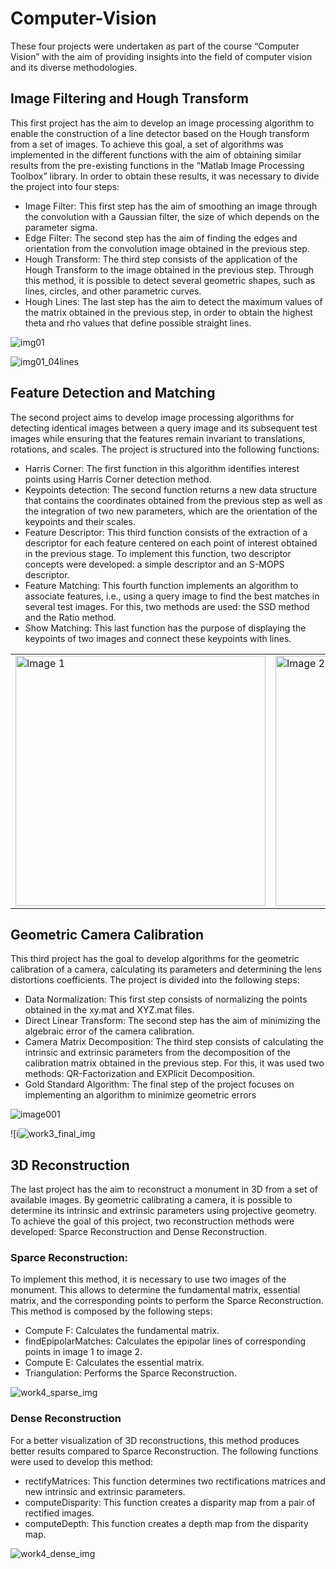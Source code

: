 # Computer-Vision
These four projects were undertaken as part of the course “Computer Vision” with the aim of providing insights into the field of computer vision and its diverse methodologies.

## Image Filtering and Hough Transform
This first project has the aim to develop an image processing algorithm to enable the construction of a line detector based on the Hough transform from a set of images. To achieve this goal, a set of algorithms was implemented in the different functions with the aim of obtaining similar results from the pre-existing functions in the “Matlab Image Processing Toolbox” library. In order to obtain these results, it was necessary to divide the project into four steps:
- Image Filter: This first step has the aim of smoothing an image through the convolution with a Gaussian filter, the size of which depends on the parameter sigma.
- Edge Filter: The second step has the aim of finding the edges and orientation from the convolution image obtained in the previous step.
- Hough Transform: The third step consists of the application of the Hough Transform to the image obtained in the previous step. Through this method, it is possible to detect several geometric shapes, such as lines, circles, and other parametric curves.
- Hough Lines: The last step has the aim to detect the maximum values of the matrix obtained in the previous step, in order to obtain the highest theta and rho values that define possible straight lines.

![img01](https://github.com/telmocunha/Computer-Vision/assets/45535834/ef18f7e2-6fc7-4caa-a873-9ab30fa2f74a)

![img01_04lines](https://github.com/telmocunha/Computer-Vision/assets/45535834/c996d12c-46e3-43c3-855c-feaa7f00c5d4)

## Feature Detection and Matching
The second project aims to develop image processing algorithms for detecting identical images between a query image and its subsequent test images while ensuring that the features remain invariant to translations, rotations, and scales. The project is structured into the following functions:
- Harris Corner: The first function in this algorithm identifies interest points using Harris Corner detection method.
- Keypoints detection: The second function returns a new data structure that contains the coordinates obtained from the previous step as well as the integration of two new parameters, which are the orientation of the keypoints and their scales.
- Feature Descriptor: This third function consists of the extraction of a descriptor for each feature centered on each point of interest obtained in the previous stage. To implement this function, two descriptor concepts were developed: a simple descriptor and an S-MOPS descriptor.
- Feature Matching: This fourth function implements an algorithm to associate features, i.e., using a query image to find the best matches in several test images. For this, two methods are used: the SSD method and the Ratio method.
- Show Matching: This last function has the purpose of displaying the keypoints of two images and connect these keypoints with lines.

<table>
  <tr>
    <td><img src="https://github.com/telmocunha/Computer-Vision/assets/45535834/68b7a8e3-3c65-429f-88aa-134431647bca" alt="Image 1" width="400" /></td>
    <td><img src="https://github.com/telmocunha/Computer-Vision/assets/45535834/30e4ca20-9255-4960-8824-20f569dfe49e" alt="Image 2" width="400" /></td>
  </tr>
</table>

## Geometric Camera Calibration 
This third project has the goal to develop algorithms for the geometric calibration of a camera, calculating its parameters and determining the lens distortions coefficients. The project is divided into the following steps:
- Data Normalization: This first step consists of normalizing the points obtained in the xy.mat and XYZ.mat files.
- Direct Linear Transform: The second step has the aim of minimizing the algebraic error of the camera calibration.
- Camera Matrix Decomposition: The third step consists of calculating the intrinsic and extrinsic parameters from the decomposition of the calibration matrix obtained in the previous step. For this, it was used two methods: QR-Factorization and EXPlicit Decomposition.
- Gold Standard Algorithm: The final step of the project focuses on implementing an algorithm to minimize geometric errors

![image001](https://github.com/telmocunha/Computer-Vision/assets/45535834/4456b288-6f55-421f-b149-be9af3b275c8)

![i![work3_final_img](https://github.com/telmocunha/Computer-Vision/assets/45535834/48748fc2-459e-4e18-b10e-c187b4dfb15b)

## 3D Reconstruction
The last project has the aim to reconstruct a monument in 3D from a set of available images. By geometric calibrating a camera, it is possible to determine its intrinsic and extrinsic parameters using projective geometry. To achieve the goal of this project, two reconstruction methods were developed: Sparce Reconstruction and Dense Reconstruction.
### Sparce Reconstruction:
To implement this method, it is necessary to use two images of the monument. This allows to determine the fundamental matrix, essential matrix, and the corresponding points to perform the Sparce Reconstruction. This method is composed by the following steps: 
- Compute F: Calculates the fundamental matrix. 
- findEpipolarMatches: Calculates the epipolar lines of corresponding points in image 1 to image 2.
- Compute E: Calculates the essential matrix.
- Triangulation: Performs the Sparce Reconstruction.

![work4_sparse_img](https://github.com/telmocunha/Computer-Vision/assets/45535834/58fd1fcc-b139-44d6-adcc-09b11b848059)

### Dense Reconstruction
For a better visualization of 3D reconstructions, this method produces better results compared to Sparce Reconstruction. The following functions were used to develop this method:
- rectifyMatrices: This function determines two rectifications matrices and new intrinsic and extrinsic parameters.
- computeDisparity: This function creates a disparity map from a pair of rectified images.
- computeDepth: This function creates a depth map from the disparity map.

![work4_dense_img](https://github.com/telmocunha/Computer-Vision/assets/45535834/52958323-d3b5-4df3-af8c-91d8b0c3a2c1)
